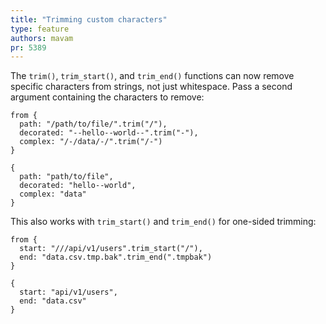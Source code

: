 ```yaml
---
title: "Trimming custom characters"
type: feature
authors: mavam
pr: 5389
---
```


The `trim()`, `trim_start()`, and `trim_end()` functions can now remove
specific characters from strings, not just whitespace. Pass a second argument
containing the characters to remove:

```tql
from {
  path: "/path/to/file/".trim("/"),
  decorated: "--hello--world--".trim("-"),
  complex: "/-/data/-/".trim("/-")
}
```

```tql
{
  path: "path/to/file",
  decorated: "hello--world",
  complex: "data"
}
```

This also works with `trim_start()` and `trim_end()` for one-sided trimming:

```tql
from {
  start: "///api/v1/users".trim_start("/"),
  end: "data.csv.tmp.bak".trim_end(".tmpbak")
}
```

```tql
{
  start: "api/v1/users",
  end: "data.csv"
}
```
